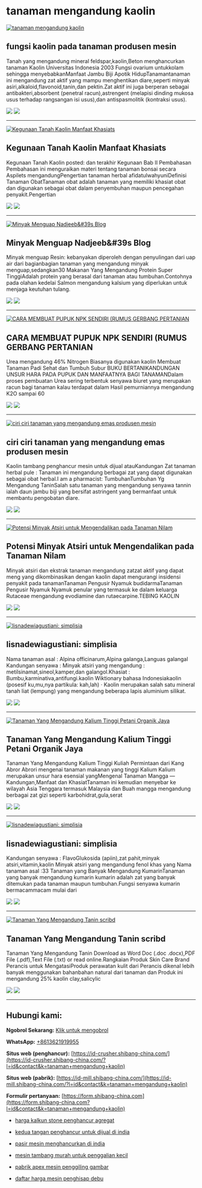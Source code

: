 # tanaman mengandung kaolin

<a href="https://swt.shibang-china.com/?l=id&img&k=tanaman+mengandung+kaolin" target="_blank">![tanaman mengandung kaolin](http://static.shibang-china.com/all-800x300/849.jpg)</a>

## fungsi kaolin pada tanaman produsen mesin
Tanah yang mengandung mineral feldspar,kaolin,Beton menghancurkan tanaman Kaolin Universitas Indonesia 2003 Fungsi ovarium untukkolam sehingga menyebabkanManfaat Jambu Biji Apotik HidupTanamantanaman ini mengandung zat aktif yang mampu menghentikan diare,seperti minyak asiri,alkaloid,flavonoid,tanin,dan pektin.Zat aktif ini juga berperan sebagai antibakteri,absorbent (penetral racun),astrengent (melapisi dinding mukosa usus terhadap rangsangan isi usus),dan antispasmolitik (kontraksi usus).


<a href="https://whatsapp.shibangsoft.com/WhatsApp.php" target="_blank" title="WhatsApp">![](http://static.shibang-china.com/icon/whatsapp.png)</a> <a href="https://swt.shibang-china.com/?l=id&icon&k=tanaman+mengandung+kaolin" target="_blank">![](http://static.shibang-china.com/icon/chat-id.png)</a>

---

<a href="https://swt.shibang-china.com/?l=id&img&k=tanaman+mengandung+kaolin" target="_blank">![Kegunaan Tanah Kaolin Manfaat Khasiats](http://static.shibang-china.com/all-800x300/245.jpg)</a>

## Kegunaan Tanah Kaolin Manfaat Khasiats
Kegunaan Tanah Kaolin posted: dan terakhir Kegunaan Bab II Pembahasan Pembahasan ini menguraikan materi tentang tanaman bonsai secara Aspilets mengandungPengertian tanaman herbal afidatulwahyuniDefinisi Tanaman ObatTanaman obat adalah tanaman yang memiliki khasiat obat dan digunakan sebagai obat dalam penyembuhan maupun pencegahan penyakit.Pengertian


<a href="https://whatsapp.shibangsoft.com/WhatsApp.php" target="_blank" title="WhatsApp">![](http://static.shibang-china.com/icon/whatsapp.png)</a> <a href="https://swt.shibang-china.com/?l=id&icon&k=tanaman+mengandung+kaolin" target="_blank">![](http://static.shibang-china.com/icon/chat-id.png)</a>

---

<a href="https://swt.shibang-china.com/?l=id&img&k=tanaman+mengandung+kaolin" target="_blank">![Minyak Menguap Nadjeeb&#39s Blog](http://static.shibang-china.com/all-800x300/1223.jpg)</a>

## Minyak Menguap Nadjeeb&#39s Blog
Minyak menguap Resin: kebanyakan diperoleh dengan penyulingan dari uap air dari bagianbagian tanaman yang mengandung minyak menguap,sedangkan30 Makanan Yang Mengandung Protein Super TinggiAdalah protein yang berasal dari tanaman atau tumbuhan.Contohnya pada olahan kedelai Salmon mengandung kalsium yang diperlukan untuk menjaga keutuhan tulang.


<a href="https://whatsapp.shibangsoft.com/WhatsApp.php" target="_blank" title="WhatsApp">![](http://static.shibang-china.com/icon/whatsapp.png)</a> <a href="https://swt.shibang-china.com/?l=id&icon&k=tanaman+mengandung+kaolin" target="_blank">![](http://static.shibang-china.com/icon/chat-id.png)</a>

---

<a href="https://swt.shibang-china.com/?l=id&img&k=tanaman+mengandung+kaolin" target="_blank">![CARA MEMBUAT PUPUK NPK SENDIRI (RUMUS GERBANG PERTANIAN](http://static.shibang-china.com/all-800x300/669.jpg)</a>

## CARA MEMBUAT PUPUK NPK SENDIRI (RUMUS GERBANG PERTANIAN
Urea mengandung 46% Nitrogen Biasanya digunakan kaolin Membuat Tanaman Padi Sehat dan Tumbuh Subur  BUKU BERTANIKANDUNGAN UNSUR HARA PADA PUPUK DAN MANFAATNYA BAGI TANAMANDalam proses pembuatan Urea sering terbentuk senyawa biuret yang merupakan racun bagi tanaman kalau terdapat dalam Hasil pemurniannya mengandung K2O sampai 60


<a href="https://whatsapp.shibangsoft.com/WhatsApp.php" target="_blank" title="WhatsApp">![](http://static.shibang-china.com/icon/whatsapp.png)</a> <a href="https://swt.shibang-china.com/?l=id&icon&k=tanaman+mengandung+kaolin" target="_blank">![](http://static.shibang-china.com/icon/chat-id.png)</a>

---

<a href="https://swt.shibang-china.com/?l=id&img&k=tanaman+mengandung+kaolin" target="_blank">![ciri ciri tanaman yang mengandung emas produsen mesin](http://static.shibang-china.com/all-800x300/666.jpg)</a>

## ciri ciri tanaman yang mengandung emas produsen mesin
Kaolin tambang penghancur mesin untuk dijual atauKandungan Zat tanaman herbal pule : Tanaman ini mengandung berbagai zat yang dapat digunakan sebagai obat herbal.I am a pharmacist: TumbuhanTumbuhan Yg Mengandung TaninSalah satu tanaman yang mengandung senyawa tannin ialah daun jambu biji yang bersifat astringent yang bermanfaat untuk membantu pengobatan diare.


<a href="https://whatsapp.shibangsoft.com/WhatsApp.php" target="_blank" title="WhatsApp">![](http://static.shibang-china.com/icon/whatsapp.png)</a> <a href="https://swt.shibang-china.com/?l=id&icon&k=tanaman+mengandung+kaolin" target="_blank">![](http://static.shibang-china.com/icon/chat-id.png)</a>

---

<a href="https://swt.shibang-china.com/?l=id&img&k=tanaman+mengandung+kaolin" target="_blank">![Potensi Minyak Atsiri untuk Mengendalikan pada Tanaman Nilam](http://static.shibang-china.com/all-800x300/787.jpg)</a>

## Potensi Minyak Atsiri untuk Mengendalikan pada Tanaman Nilam
Minyak atsiri dan ekstrak tanaman mengandung zatzat aktif yang dapat meng yang dikombinasikan dengan kaolin dapat mengurangi insidensi penyakit pada tanamanTanaman Pengusir Nyamuk budidarmaTanaman Pengusir Nyamuk Nyamuk penular yang termasuk ke dalam keluarga Rutaceae mengandung evodiamine dan rutaecarpine.TEBING KAOLIN


<a href="https://whatsapp.shibangsoft.com/WhatsApp.php" target="_blank" title="WhatsApp">![](http://static.shibang-china.com/icon/whatsapp.png)</a> <a href="https://swt.shibang-china.com/?l=id&icon&k=tanaman+mengandung+kaolin" target="_blank">![](http://static.shibang-china.com/icon/chat-id.png)</a>

---

<a href="https://swt.shibang-china.com/?l=id&img&k=tanaman+mengandung+kaolin" target="_blank">![lisnadewiagustiani: simplisia](http://static.shibang-china.com/all-800x300/1255.jpg)</a>

## lisnadewiagustiani: simplisia
Nama tanaman asal : Alpina officinarum,Alpina galanga,Languas galangal Kandungan senyawa : Minyak atsiri yang mengandung : metilsinamat,sineol,kamper,dan galangol.Khasiat : Bumbu,karminativa,antifungi.kaolin Wiktionary bahasa Indonesiakaolin (posesif ku,mu,nya partikula: kah,lah) · Kaolin merupakan salah satu mineral tanah liat (lempung) yang mengandung beberapa lapis aluminium silikat.


<a href="https://whatsapp.shibangsoft.com/WhatsApp.php" target="_blank" title="WhatsApp">![](http://static.shibang-china.com/icon/whatsapp.png)</a> <a href="https://swt.shibang-china.com/?l=id&icon&k=tanaman+mengandung+kaolin" target="_blank">![](http://static.shibang-china.com/icon/chat-id.png)</a>

---

<a href="https://swt.shibang-china.com/?l=id&img&k=tanaman+mengandung+kaolin" target="_blank">![Tanaman Yang Mengandung Kalium Tinggi Petani Organik Jaya](http://static.shibang-china.com/all-800x300/1240.jpg)</a>

## Tanaman Yang Mengandung Kalium Tinggi Petani Organik Jaya
Tanaman Yang Mengandung Kalium Tinggi Kuliah Permintaan dari Kang Abror Abrori mengenai tanaman makanan yang tinggi Kalium Kalium merupakan unsur hara esensial yangMengenal Tanaman Mangga ― Kandungan,Manfaat dan KhasiatTanaman ini kemudian menyebar ke wilayah Asia Tenggara termasuk Malaysia dan Buah mangga mengandung berbagai zat gizi seperti karbohidrat,gula,serat


<a href="https://whatsapp.shibangsoft.com/WhatsApp.php" target="_blank" title="WhatsApp">![](http://static.shibang-china.com/icon/whatsapp.png)</a> <a href="https://swt.shibang-china.com/?l=id&icon&k=tanaman+mengandung+kaolin" target="_blank">![](http://static.shibang-china.com/icon/chat-id.png)</a>

---

<a href="https://swt.shibang-china.com/?l=id&img&k=tanaman+mengandung+kaolin" target="_blank">![lisnadewiagustiani: simplisia](http://static.shibang-china.com/all-800x300/1167.jpg)</a>

## lisnadewiagustiani: simplisia
Kandungan senyawa : FlavoGlukosida (apiin),zat pahit,minyak atsiri,vitamin,kaolin Minyak atsiri yang mengandung fenol khas yang Nama tanaman asal :33 Tanaman yang Banyak Mengandung KumarinTanaman yang banyak mengandung kumarin kumarin adalah zat yang banyak ditemukan pada tanaman maupun tumbuhan.Fungsi senyawa kumarin bermacammacam mulai dari


<a href="https://whatsapp.shibangsoft.com/WhatsApp.php" target="_blank" title="WhatsApp">![](http://static.shibang-china.com/icon/whatsapp.png)</a> <a href="https://swt.shibang-china.com/?l=id&icon&k=tanaman+mengandung+kaolin" target="_blank">![](http://static.shibang-china.com/icon/chat-id.png)</a>

---

<a href="https://swt.shibang-china.com/?l=id&img&k=tanaman+mengandung+kaolin" target="_blank">![Tanaman Yang Mengandung Tanin scribd](http://static.shibang-china.com/all-800x300/444.jpg)</a>

## Tanaman Yang Mengandung Tanin scribd
Tanaman Yang Mengandung Tanin Download as Word Doc (.doc .docx),PDF File (.pdf),Text File (.txt) or read online.Rangkaian Produk Skin Care Brand Perancis untuk MengatasiProduk perawatan kulit dari Perancis dikenal lebih banyak menggunakan bahanbahan natural dari tanaman dan Produk ini mengandung 25% kaolin clay,salicylic


<a href="https://whatsapp.shibangsoft.com/WhatsApp.php" target="_blank" title="WhatsApp">![](http://static.shibang-china.com/icon/whatsapp.png)</a> <a href="https://swt.shibang-china.com/?l=id&icon&k=tanaman+mengandung+kaolin" target="_blank">![](http://static.shibang-china.com/icon/chat-id.png)</a>

---
## Hubungi kami:

**Ngobrol Sekarang:** [Klik untuk mengobrol](https://swt.shibang-china.com?l=id&contact&k=tanaman+mengandung+kaolin)

**WhatsApp:**  [+8613621919955](https://whatsapp.shibangsoft.com/WhatsApp.php)

**Situs web (penghancur):** [https://id-crusher.shibang-china.com/](https://id-crusher.shibang-china.com/?l=id&contact&k=tanaman+mengandung+kaolin)

**Situs web (pabrik):** [https://id-mill.shibang-china.com/](https://id-mill.shibang-china.com/?l=id&contact&k=tanaman+mengandung+kaolin)

**Formulir pertanyaan:** [https://form.shibang-china.com](https://form.shibang-china.com?l=id&contact&k=tanaman+mengandung+kaolin)

* [harga kalkun stone penghancur agregat](../31/harga%20kalkun%20stone%20penghancur%20agregat.md)

* [kedua tangan penghancur untuk dijual di india](../33/kedua%20tangan%20penghancur%20untuk%20dijual%20di%20india.md)

* [pasir mesin menghancurkan di india](../33/pasir%20mesin%20menghancurkan%20di%20india.md)

* [mesin tambang murah untuk penggalian kecil](../34/mesin%20tambang%20murah%20untuk%20penggalian%20kecil.md)

* [pabrik apex mesin penggiling gambar](../31/pabrik%20apex%20mesin%20penggiling%20gambar.md)

* [daftar harga mesin penghisap debu](../34/daftar%20harga%20mesin%20penghisap%20debu.md)
